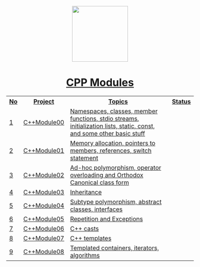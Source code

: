 <p align="center">
<a href=”https://cplusplus.com/“><img src=https://user-images.githubusercontent.com/13674060/220716690-3d92846f-34e1-4b66-880c-13ac844776e1.png width="150" height="150"/>
</p>

<h1 align="center">
CPP Modules
</h1>

<table>
  <tr>
    <th>No</th>
    <th>Project</th>
    <th>Topics</th>
    <th>Status</th>
  </tr>
  <tr>
    <td>1</td>
    <td><a href="https://github.com/mmtemel/cpp/tree/main/CPP_Module_00">C++Module00</a></td>
    <td>Namespaces, classes, member functions, stdio streams, initialization lists, static, const, and some other basic stuff</td>
    <td></td>
  </tr>
  <tr>
    <td>2</td>
    <td><a href="https://github.com/mmtemel/cpp/tree/main/CPP_Module_01">C++Module01</a></td>
    <td>Memory allocation, pointers to members, references, switch statement</td>
    <td></td>
  </tr>
  <tr>
    <td>3</td>
    <td><a href="https://github.com/mmtemel/cpp/tree/main/CPP_Module_02">C++Module02</a></td>
    <td>Ad-hoc polymorphism, operator overloading and Orthodox Canonical class form</td>
    <td></td>
  </tr>
  <tr>
    <td>4</td>
    <td><a href="https://github.com/mmtemel/cpp/tree/main/CPP_Module_03">C++Module03</a></td>
    <td>Inheritance</td>
    <td></td>
  </tr>
  <tr>
    <td>5</td>
    <td><a href="https://github.com/mmtemel/cpp/tree/main/CPP_Module_04">C++Module04</a></td>
    <td>Subtype polymorphism, abstract classes, interfaces</td>
    <td></td>
  </tr>
  <tr>
    <td>6</td>
    <td><a href="https://github.com/mmtemel/cpp/tree/main/CPP_Module_05">C++Module05</a></td>
    <td>Repetition and Exceptions</td>
    <td></td>
  </tr>
  <tr>
    <td>7</td>
    <td><a href="https://github.com/mmtemel/cpp/tree/main/CPP_Module_06">C++Module06</a></td>
    <td>C++ casts</td>
    <td></td>
  </tr>
  <tr>
    <td>8</td>
    <td><a href="https://github.com/mmtemel/cpp/tree/main/CPP_Module_07">C++Module07</a></td>
    <td>C++ templates</td>
    <td></td>
  </tr>
  <tr>
    <td>9</td>
    <td><a href="https://github.com/mmtemel/cpp/tree/main/CPP_Module_08">C++Module08</a></td>
    <td>Templated containers, iterators, algorithms</td>
    <td></td>
  </tr>
</table>
